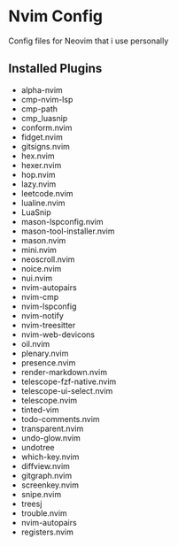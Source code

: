 # Nvim Config
Config files for Neovim that i use personally
## Installed Plugins
* alpha-nvim 
* cmp-nvim-lsp 
* cmp-path 
* cmp_luasnip 
* conform.nvim 
* fidget.nvim 
* gitsigns.nvim 
* hex.nvim 
* hexer.nvim 
* hop.nvim 
* lazy.nvim 
* leetcode.nvim 
* lualine.nvim 
* LuaSnip 
* mason-lspconfig.nvim 
* mason-tool-installer.nvim 
* mason.nvim 
* mini.nvim 
* neoscroll.nvim 
* noice.nvim 
* nui.nvim 
* nvim-autopairs 
* nvim-cmp 
* nvim-lspconfig 
* nvim-notify 
* nvim-treesitter 
* nvim-web-devicons 
* oil.nvim 
* plenary.nvim 
* presence.nvim 
* render-markdown.nvim 
* telescope-fzf-native.nvim 
* telescope-ui-select.nvim 
* telescope.nvim 
* tinted-vim 
* todo-comments.nvim 
* transparent.nvim 
* undo-glow.nvim 
* undotree 
* which-key.nvim 
* diffview.nvim 
* gitgraph.nvim 
* screenkey.nvim 
* snipe.nvim 
* treesj 
* trouble.nvim 
* nvim-autopairs 
* registers.nvim 
